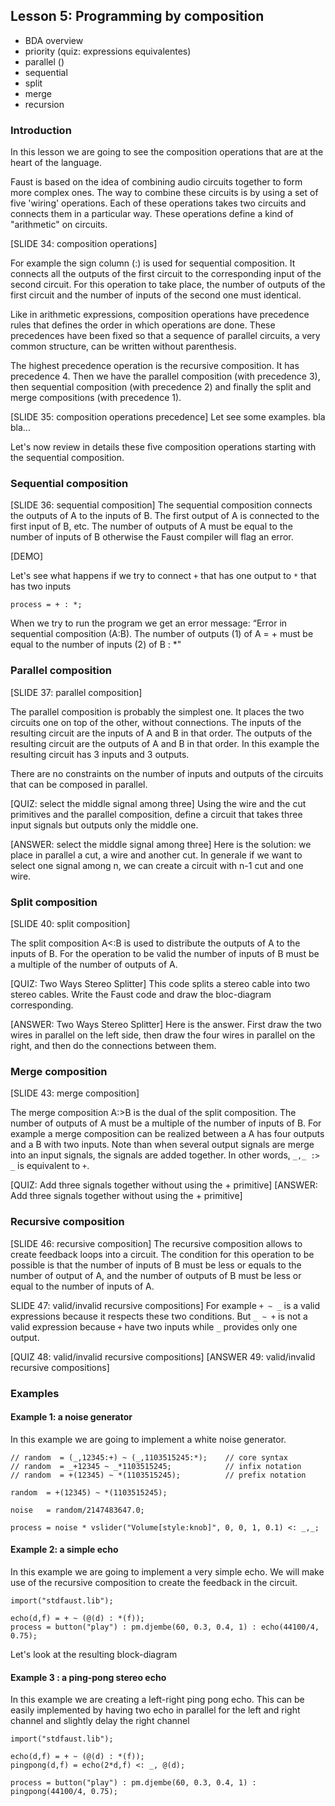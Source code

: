 ## Lesson 5: Programming by composition
- BDA overview
- priority (quiz: expressions equivalentes)
- parallel ()
- sequential
- split
- merge
- recursion

### Introduction
In this lesson we are going to see the composition operations that are at the heart of the language.

Faust is based on the idea of combining audio circuits together to form more complex ones. The way to combine these circuits is by using a set of five 'wiring' operations. Each of these operations takes two circuits and connects them in a particular way. These operations define a kind of "arithmetic" on circuits.

[SLIDE 34: composition operations]

For example the sign column (:) is used for sequential composition. It connects all the outputs of the first circuit to the corresponding input of the second circuit. For this operation to take place, the number of outputs of the first circuit and the number of inputs of the second one must identical.

Like in arithmetic expressions, composition operations have precedence rules that defines the order in which operations are done. These precedences have been fixed so that a sequence of parallel circuits, a very common structure, can be written without parenthesis.

The highest precedence operation is the recursive composition. It has precedence 4. Then we have the parallel composition (with precedence 3), then sequential composition (with precedence 2) and finally the split and merge compositions (with precedence 1).

[SLIDE 35: composition operations precedence]
Let see some examples. bla bla...

Let's now review in details these five composition operations starting with the sequential composition.

### Sequential composition

[SLIDE 36: sequential composition]
The sequential composition connects the outputs of A to the inputs of B. The first output of A is connected to the first input of B, etc. The number of outputs of A must be equal to the number of inputs of B otherwise the Faust compiler will flag an error.

[DEMO]

Let's see what happens if we try to connect `+` that has one output to `*` that has two inputs

```
process = + : *;
```

When we try to run the program we get an error message:
“Error in sequential composition (A:B).
The number of outputs (1) of A = + must be equal to the number of inputs (2) of B : *"

### Parallel composition

[SLIDE 37: parallel composition]

The parallel composition is probably the simplest one. It places the two circuits one on top of the other, without connections. The inputs of the resulting circuit are the inputs of A and B in that order. The outputs of the resulting circuit are the outputs of A and B in that order. In this example the resulting circuit has 3 inputs and 3 outputs.

There are no constraints on the number of inputs and outputs of the circuits that can be composed in parallel.

[QUIZ: select the middle signal among three]
Using the wire and the cut primitives and the parallel composition, define a circuit that takes three input signals but outputs only the middle one.

[ANSWER: select the middle signal among three]
Here is the solution: we place in parallel a cut, a wire and another cut. In generale if we want to select one signal among n, we can create a circuit with n-1 cut and one wire.

### Split composition

[SLIDE 40: split composition]

The split composition A<:B is used to distribute the outputs of A to the inputs of B.
For the operation to be valid the number of inputs of B must be a multiple of the number of outputs of A.

[QUIZ: Two Ways Stereo Splitter]
This code splits a stereo cable into two stereo cables. Write the Faust code and draw the bloc-diagram corresponding.

[ANSWER: Two Ways Stereo Splitter]
Here is the answer. First draw the two wires in parallel on the left side, then draw the four wires in parallel on the right, and then do the connections between them.


### Merge composition

[SLIDE 43: merge composition]

The merge composition A:>B is the dual of the split composition. The number of outputs of A must be a multiple of the number of inputs of B. For example a merge composition can be realized between a A has four outputs and a B with two inputs. Note than when several output signals are merge into an input signals, the signals are added together. In other words, `_,_ :> _` is equivalent to `+`.

[QUIZ: Add three signals together without using the + primitive]
[ANSWER: Add three signals together without using the + primitive]


### Recursive composition

[SLIDE 46: recursive composition]
The recursive composition allows to create feedback loops into a circuit. The condition for this operation to be possible is that the number of inputs of B must be less or equals to the number of output of A, and the number of outputs of B must be less or equal to the number of inputs of A.

SLIDE 47: valid/invalid recursive compositions]
For example `+ ~ _` is a valid expressions because it respects these two conditions. But `_ ~ +` is not a valid expression because  `+` have two inputs while `_` provides only one output.

[QUIZ 48: valid/invalid recursive compositions]
[ANSWER 49: valid/invalid recursive compositions]

### Examples

#### Example 1: a noise generator

In this example we are going to implement a white noise generator.

```
// random  = (_,12345:+) ~ (_,1103515245:*);    // core syntax
// random  = _+12345 ~ _*1103515245;            // infix notation
// random  = +(12345) ~ *(1103515245);          // prefix notation

random  = +(12345) ~ *(1103515245);

noise   = random/2147483647.0;

process = noise * vslider("Volume[style:knob]", 0, 0, 1, 0.1) <: _,_;

```

#### Example 2: a simple echo

In this example we are going to implement a very simple echo. We will make use of the recursive composition to create the feedback in the circuit.

```
import("stdfaust.lib");

echo(d,f) = + ~ (@(d) : *(f));
process = button("play") : pm.djembe(60, 0.3, 0.4, 1) : echo(44100/4, 0.75);

```

Let's look at the resulting block-diagram

#### Example 3 : a ping-pong stereo echo
In this example we are creating a left-right ping pong echo. This can be easily implemented by having two echo in parallel for the left and right channel and slightly delay the right channel

```
import("stdfaust.lib");

echo(d,f) = + ~ (@(d) : *(f));
pingpong(d,f) = echo(2*d,f) <: _, @(d);

process = button("play") : pm.djembe(60, 0.3, 0.4, 1) : pingpong(44100/4, 0.75);

```



